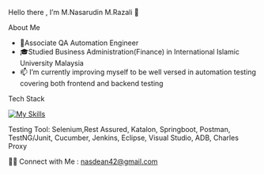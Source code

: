 Hello there , I’m M.Nasarudin M.Razali 👋

About Me
- 💼Associate QA Automation Engineer
- 🎓Studied Business Administration(Finance) in International Islamic University Malaysia
- 📫 I’m currently improving myself to be well versed in automation testing covering both frontend and backend testing

Tech Stack

[![My Skills](https://skills.thijs.gg/icons?i=java,html,css,mysql,git)](https://skills.thijs.gg)

Testing Tool: Selenium,Rest Assured, Katalon, Springboot, Postman, TestNG/Junit, Cucumber, Jenkins, Eclipse, Visual Studio, ADB, Charles Proxy


🤝🏻  Connect with Me : nasdean42@gmail.com






<!---
nasarudinrazali/nasarudinrazali is a ✨ special ✨ repository because its `README.md` (this file) appears on your GitHub profile.
You can click the Preview link to take a look at your changes.
--->
